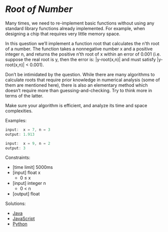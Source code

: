 _Root of Number_
================

Many times, we need to re-implement basic functions without using any standard library functions already implemented. For example, when designing a chip that requires very little memory space.

In this question we’ll implement a function root that calculates the n’th root of a number. The function takes a nonnegative number x and a positive integer n, and returns the positive n’th root of x within an error of 0.001 (i.e. suppose the real root is y, then the error is: |y-root(x,n)| and must satisfy |y-root(x,n)| < 0.001).

Don’t be intimidated by the question. While there are many algorithms to calculate roots that require prior knowledge in numerical analysis (some of them are mentioned here), there is also an elementary method which doesn’t require more than guessing-and-checking. Try to think more in terms of the latter.

Make sure your algorithm is efficient, and analyze its time and space complexities.

Examples:
```javascript
input:  x = 7, n = 3
output: 1.913

input:  x = 9, n = 2
output: 3
```

Constraints:
- [time limit] 5000ms
- [input] float x
  - 0 ≤ x
- [input] integer n
  - 0 < n
- [output] float

Solutions:
- [Java](https://github.com/kywbaek/pramp_questions/blob/master/questions/root-of-number/solution.java)
- [JavaScript](https://github.com/kywbaek/pramp_questions/blob/master/questions/root-of-number/solution.js)
- [Python](https://github.com/kywbaek/pramp_questions/blob/master/questions/root-of-number/solution.py)
